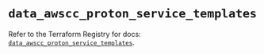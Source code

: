 # `data_awscc_proton_service_templates`

Refer to the Terraform Registry for docs: [`data_awscc_proton_service_templates`](https://registry.terraform.io/providers/hashicorp/awscc/0.70.0/docs/data-sources/proton_service_templates).

